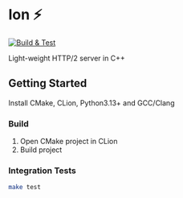 # Ion :zap:

[![Build & Test](https://github.com/rhargreaves/ion/actions/workflows/build.yml/badge.svg)](https://github.com/rhargreaves/ion/actions/workflows/build.yml)

Light-weight HTTP/2 server in C++

## Getting Started

Install CMake, CLion, Python3.13+ and GCC/Clang

### Build

1. Open CMake project in CLion
2. Build project

### Integration Tests

```sh
make test
```